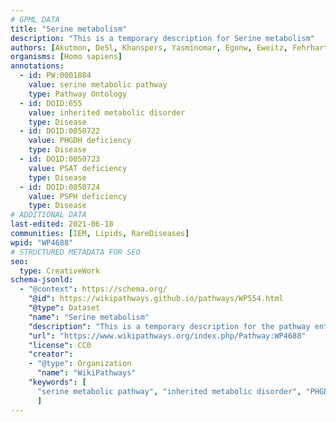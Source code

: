 ```yaml
---
# GPML DATA
title: "Serine metabolism"
description: "This is a temporary description for Serine metabolism"
authors: [Akutmon, DeSl, Khanspers, Yasminomar, Egonw, Eweitz, Fehrhart, Finterly]
organisms: [Homo sapiens]
annotations:
  - id: PW:0001084
    value: serine metabolic pathway
    type: Pathway Ontology
  - id: DOID:655
    value: inherited metabolic disorder
    type: Disease
  - id: DOID:0050722
    value: PHGDH deficiency
    type: Disease
  - id: DOID:0050723
    value: PSAT deficiency
    type: Disease
  - id: DOID:0050724
    value: PSPH deficiency
    type: Disease
# ADDITIONAL DATA
last-edited: 2021-06-18
communities: [IEM, Lipids, RareDiseases]
wpid: "WP4688"
# STRUCTURED METADATA FOR SEO
seo:
  type: CreativeWork
schema-jsonld:
  - "@context": https://schema.org/
    "@id": https://wikipathways.github.io/pathways/WP554.html
    "@type": Dataset
    "name": "Serine metabolism"
    "description": "This is a temporary description for the pathway entitled: Serine metabolism"
    "url": "https://www.wikipathways.org/index.php/Pathway:WP4688"
    "license": CC0
    "creator":
    - "@type": Organization
      "name": "WikiPathways"
    "keywords": [
      "serine metabolic pathway", "inherited metabolic disorder", "PHGDH deficiency", "PSAT deficiency", "PSPH deficiency",
      ]
---
```

